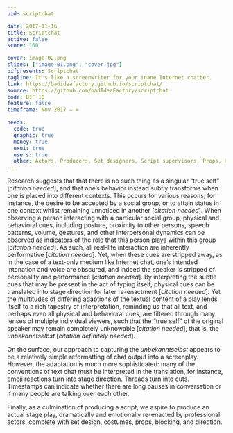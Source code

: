 ```yaml
---
uid: scriptchat

date: 2017-11-16
title: Scriptchat
active: false
score: 100

cover: image-02.png
slides: ["image-01.png", "cover.jpg"]
bifpresents: Scriptchat
tagline: It's like a screenwriter for your inane Internet chatter.
link: https://badideafactory.github.io/scriptchat/
source: https://github.com/badIdeaFactory/scriptchat
code: BIF 10
feature: false
timeframe: Nov 2017 – ∞

needs:
  code: true
  graphic: true
  money: true
  uxui: true
  users: true
  other: Actors, Producers, Set designers, Script supervisors, Props, Ushers, Ticket sales
---
```


Research suggests that that there is no such thing as a singular “true self” [_citation needed_], and that one’s behavior instead subtly transforms when one is placed into different contexts. This occurs for various reasons, for instance, the desire to be accepted by a social group, or to attain status in one context whilst remaining unnoticed in another [_citation needed_]. When observing a person interacting with a particular social group, physical and behavioral cues, including posture, proximity to other persons, speech patterns, volume, gestures, and other interpersonal dynamics can be observed as indicators of the role that this person plays within this group [_citation needed_]. As such, all real-life interaction are inherently performative [_citation needed_]. Yet, when these cues are stripped away, as in the case of a text-only medium like Internet chat, one’s intended intonation and voice are obscured, and indeed the speaker is stripped of personality and performance [_citation needed_]. By interpreting the subtle cues that may be present in the act of typing itself, physical cues can be translated into stage direction for later re-enactment [_citation needed_]. Yet the multitudes of differing adaptions of the textual content of a play lends itself to a rich tapestry of interpretation, reminding us that all text, and perhaps even all physical and behavioral cues, are filtered through many lenses of multiple individual viewers, such that the “true self” of the original speaker may remain completely unknowable [_citation needed_], that is, the _unbekanntselbst_ [_citation definitely needed_].

On the surface, our approach to capturing the _unbekanntselbst_ appears to be a relatively simple reformatting of chat output into a screenplay. However, the adaptation is much more sophisticated: many of the conventions of text chat must be interpreted in the translation, for instance, emoji reactions turn into stage direction. Threads turn into cuts. Timestamps can indicate whether there are long pauses in conversation or if many people are talking over each other.

Finally, as a culmination of producing a script, we aspire to produce an actual stage play, dramatically and emotionally re-enacted by professional actors, complete with set design, costumes, props, blocking, and direction.
